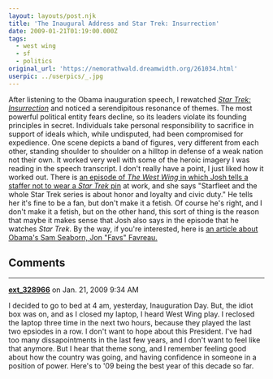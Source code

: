 ```yaml
---
layout: layouts/post.njk
title: 'The Inaugural Address and Star Trek: Insurrection'
date: 2009-01-21T01:19:00.000Z
tags:
  - west wing
  - sf
  - politics
original_url: 'https://nemorathwald.dreamwidth.org/261034.html'
userpic: ../userpics/_.jpg
---
```

After listening to the Obama inauguration speech, I rewatched _[Star Trek: Insurrection](http://www.imdb.com/title/tt0120844/)_ and noticed a serendipitous resonance of themes. The most powerful political entity fears decline, so its leaders violate its founding principles in secret. Individuals take personal responsibility to sacrifice in support of ideals which, while undisputed, had been compromised for expedience. One scene depicts a band of figures, very different from each other, standing shoulder to shoulder on a hilltop in defense of a weak nation not their own. It worked very well with some of the heroic imagery I was reading in the speech transcript. I don't really have a point, I just liked how it worked out. There is [an episode of _The West Wing_ in which Josh tells a staffer not to wear a _Star Trek_ pin](http://www.youtube.com/watch?v=AzRAmoKtrZg) at work, and she says "Starfleet and the whole Star Trek series is about honor and loyalty and civic duty." He tells her it's fine to be a fan, but don't make it a fetish. Of course he's right, and I don't make it a fetish, but on the other hand, this sort of thing is the reason that maybe it makes sense that Josh also says in the episode that he watches _Star Trek_. By the way, if you're interested, here is [an article about Obama's Sam Seaborn, Jon "Favs" Favreau.](http://www.guardian.co.uk/world/2009/jan/20/barack-obama-inauguration-us-speech)

## Comments

---

**[ext_328966](https://www.dreamwidth.org/users/ext_328966)** on Jan. 21, 2009 9:34 AM

I decided to go to bed at 4 am, yesterday, Inauguration Day. But, the idiot box was on, and as I closed my laptop, I heard West Wing play. I reclosed the laptop three time in the next two hours, because they played the last two epsiodes in a row. I don't want to hope about this President. I've had too many dissapointments in the last few years, and I don't want to feel like that anymore. But I hear that theme song, and I remember feeling good about how the country was going, and having confidence in someone in a position of power. Here's to '09 being the best year of this decade so far.
